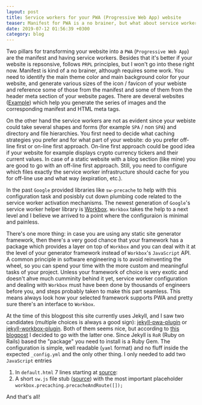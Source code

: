 ```yaml
---
layout: post
title: Service workers for your PWA (Progressive Web App) website
teaser: Manifest for PWA is a no brainer, but what about service workers?
date: 2019-07-12 01:56:39 +0300
category: blog
---
```

Two pillars for transforming your website into a `PWA` (`Progressive Web App`) are the manifest and having service workers. Besides that it's better if your website is repsonsive, follows `PRPL` principles, but I won't go into these right now. Manifest is kind of a no brainer, although requires some work. You need to identify the main theme color and main background color for your website, and generate various sizes of the icon / favicon of your webiste and reference some of those from the manifest and some of them from the header meta section of your website pages. There are deveral websites ([Example](https://tomitm.github.io/appmanifest/)) which help you generate the series of images and the corresponding manifest and HTML meta tags.

On the other hand the service workers are not as evident since your webiste could take several shapes and forms (for example `SPA` / non `SPA`) and directory and file hierarchies. You first need to decide what caching strategies you prefer and for what part of your website: do you prefer off-line first or on-line first approach. On-line first approach could be good idea if your website for example displays crypto currency tickers and their current values. In case of a static website with a blog section (like mine) you are good to go with an off-line first approach. Still, you need to configure which files exactly the service worker infrastructure should cache for you for off-line use and what way (expiration, etc.).

In the past `Google` provided libraries like `sw-precache` to help with this configuration task and posisbly cut down plumbing code related to the service worker activation mechanisms. The newest generation of `Google`'s service worker helper library is [Workbox](https://developers.google.com/web/tools/workbox/). `Workbox` takes the help to a next level and I believe we arrived to a point where the configuraion is minimal and painless.

There's one more thing: in case you are using any static site generator framework, then there's a very good chance that your framework has a package which provides a layer on top of `Workbox` and you can deal with it at the level of your generator framework instead of `Workbox`'s `JavaScript` API. A common principle in software engineering is to avoid reinventing the wheel, so you can spend your time with the more custom and meaningful tasks of your project. Unless your framework of choice is very exotic and doesn't ahve much cumminity behind it yet, service worker configuration and dealing with `Workbox` must have been done by thousands of engineers before you, and steps probably taken to make this part seamless. This means always look how your selected framework supports PWA and pretty sure there's an interface to `Workbox`.

At the time of this blogpost this site currently uses Jekyll, and I saw two candidates (multiple choices is always a good sign): [jekyll-pwa-plugin](https://github.com/lavas-project/jekyll-pwa) or [jekyll-workbox-plugin](https://github.com/bmeurer/jekyll-workbox-plugin). Both of them seems nice, but according to [this blogpost](https://benediktmeurer.de/2018/12/06/introducing-jekyll-workbox-plugin/) I decided to go with the latter one. Since Jekyll is `RoR` (Ruby on Rails) based the "package" you need to install is a Ruby Gem. The configuration is simple, well readable (`yaml` format) and no fluff inside the expected `_config.yml` and the only other thing. I only needed to add two `JavaScript` entries

1. In `default.html` 7 lines starting at [source](https://github.com/CsabaConsulting/csaba.page/blob/master/_layouts/default.html#L26):
2. A short `sw.js` file stub ([source](https://github.com/CsabaConsulting/csaba.page/blob/master/sw.js)) with the most important placeholder `workbox.precaching.precacheAndRoute([]);`

And that's all!
